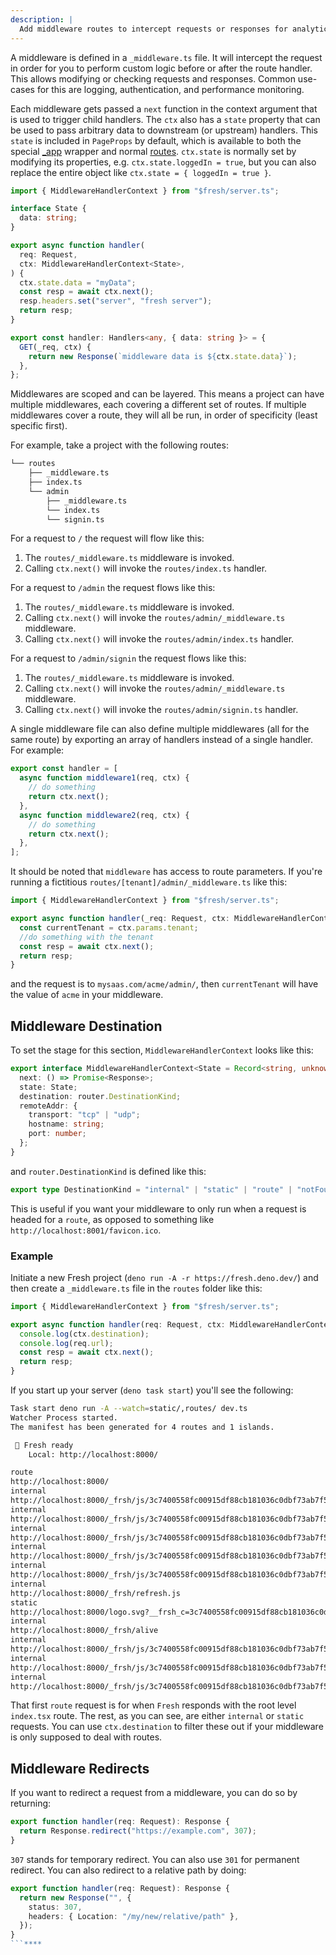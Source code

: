 ```yaml
---
description: |
  Add middleware routes to intercept requests or responses for analytics purposes, access control, or anything else.
---
```


A middleware is defined in a `_middleware.ts` file. It will intercept the
request in order for you to perform custom logic before or after the route
handler. This allows modifying or checking requests and responses. Common
use-cases for this are logging, authentication, and performance monitoring.

Each middleware gets passed a `next` function in the context argument that is
used to trigger child handlers. The `ctx` also has a `state` property that can
be used to pass arbitrary data to downstream (or upstream) handlers. This
`state` is included in `PageProps` by default, which is available to both the
special [\_app](/docs/concepts/app-wrapper.md) wrapper and normal
[routes](/docs/concepts/routes.md). `ctx.state` is normally set by modifying its
properties, e.g. `ctx.state.loggedIn = true`, but you can also replace the
entire object like `ctx.state = { loggedIn = true }`.

```ts routes/_middleware.ts
import { MiddlewareHandlerContext } from "$fresh/server.ts";

interface State {
  data: string;
}

export async function handler(
  req: Request,
  ctx: MiddlewareHandlerContext<State>,
) {
  ctx.state.data = "myData";
  const resp = await ctx.next();
  resp.headers.set("server", "fresh server");
  return resp;
}
```

```ts routes/myHandler.ts
export const handler: Handlers<any, { data: string }> = {
  GET(_req, ctx) {
    return new Response(`middleware data is ${ctx.state.data}`);
  },
};
```

Middlewares are scoped and can be layered. This means a project can have
multiple middlewares, each covering a different set of routes. If multiple
middlewares cover a route, they will all be run, in order of specificity (least
specific first).

For example, take a project with the following routes:

```txt Project Structure
└── routes
    ├── _middleware.ts
    ├── index.ts
    └── admin
        ├── _middleware.ts
        └── index.ts
        └── signin.ts
```

For a request to `/` the request will flow like this:

1. The `routes/_middleware.ts` middleware is invoked.
2. Calling `ctx.next()` will invoke the `routes/index.ts` handler.

For a request to `/admin` the request flows like this:

1. The `routes/_middleware.ts` middleware is invoked.
2. Calling `ctx.next()` will invoke the `routes/admin/_middleware.ts`
   middleware.
3. Calling `ctx.next()` will invoke the `routes/admin/index.ts` handler.

For a request to `/admin/signin` the request flows like this:

1. The `routes/_middleware.ts` middleware is invoked.
2. Calling `ctx.next()` will invoke the `routes/admin/_middleware.ts`
   middleware.
3. Calling `ctx.next()` will invoke the `routes/admin/signin.ts` handler.

A single middleware file can also define multiple middlewares (all for the same
route) by exporting an array of handlers instead of a single handler. For
example:

```ts routes/_middleware.ts
export const handler = [
  async function middleware1(req, ctx) {
    // do something
    return ctx.next();
  },
  async function middleware2(req, ctx) {
    // do something
    return ctx.next();
  },
];
```

It should be noted that `middleware` has access to route parameters. If you're
running a fictitious `routes/[tenant]/admin/_middleware.ts` like this:

```ts routes/[tenant]/admin/_middleware.ts
import { MiddlewareHandlerContext } from "$fresh/server.ts";

export async function handler(_req: Request, ctx: MiddlewareHandlerContext) {
  const currentTenant = ctx.params.tenant;
  //do something with the tenant
  const resp = await ctx.next();
  return resp;
}
```

and the request is to `mysaas.com/acme/admin/`, then `currentTenant` will have
the value of `acme` in your middleware.

## Middleware Destination

To set the stage for this section, `MiddlewareHandlerContext` looks like this:

```ts
export interface MiddlewareHandlerContext<State = Record<string, unknown>> {
  next: () => Promise<Response>;
  state: State;
  destination: router.DestinationKind;
  remoteAddr: {
    transport: "tcp" | "udp";
    hostname: string;
    port: number;
  };
}
```

and `router.DestinationKind` is defined like this:

```ts
export type DestinationKind = "internal" | "static" | "route" | "notFound";
```

This is useful if you want your middleware to only run when a request is headed
for a `route`, as opposed to something like `http://localhost:8001/favicon.ico`.

### Example

Initiate a new Fresh project (`deno run -A -r https://fresh.deno.dev/`) and then
create a `_middleware.ts` file in the `routes` folder like this:

```ts routes/_middleware.ts
import { MiddlewareHandlerContext } from "$fresh/server.ts";

export async function handler(req: Request, ctx: MiddlewareHandlerContext) {
  console.log(ctx.destination);
  console.log(req.url);
  const resp = await ctx.next();
  return resp;
}
```

If you start up your server (`deno task start`) you'll see the following:

```sh Terminal
Task start deno run -A --watch=static/,routes/ dev.ts
Watcher Process started.
The manifest has been generated for 4 routes and 1 islands.

 🍋 Fresh ready
    Local: http://localhost:8000/

route
http://localhost:8000/
internal
http://localhost:8000/_frsh/js/3c7400558fc00915df88cb181036c0dbf73ab7f5/deserializer.js
internal
http://localhost:8000/_frsh/js/3c7400558fc00915df88cb181036c0dbf73ab7f5/signals.js
internal
http://localhost:8000/_frsh/js/3c7400558fc00915df88cb181036c0dbf73ab7f5/plugin-twind-main.js
internal
http://localhost:8000/_frsh/js/3c7400558fc00915df88cb181036c0dbf73ab7f5/main.js
internal
http://localhost:8000/_frsh/js/3c7400558fc00915df88cb181036c0dbf73ab7f5/island-counter.js
internal
http://localhost:8000/_frsh/refresh.js
static
http://localhost:8000/logo.svg?__frsh_c=3c7400558fc00915df88cb181036c0dbf73ab7f5
internal
http://localhost:8000/_frsh/alive
internal
http://localhost:8000/_frsh/js/3c7400558fc00915df88cb181036c0dbf73ab7f5/chunk-PDMKJVJ5.js
internal
http://localhost:8000/_frsh/js/3c7400558fc00915df88cb181036c0dbf73ab7f5/chunk-UGFDDSOV.js
internal
http://localhost:8000/_frsh/js/3c7400558fc00915df88cb181036c0dbf73ab7f5/chunk-RCK7U3UF.js
```

That first `route` request is for when `Fresh` responds with the root level
`index.tsx` route. The rest, as you can see, are either `internal` or `static`
requests. You can use `ctx.destination` to filter these out if your middleware
is only supposed to deal with routes.

## Middleware Redirects

If you want to redirect a request from a middleware, you can do so by returning:

```ts
export function handler(req: Request): Response {
  return Response.redirect("https://example.com", 307);
}
```

`307` stands for temporary redirect. You can also use `301` for permanent
redirect. You can also redirect to a relative path by doing:

````ts
export function handler(req: Request): Response {
  return new Response("", {
    status: 307,
    headers: { Location: "/my/new/relative/path" },
  });
}
```****
````
